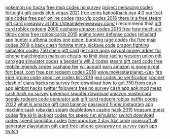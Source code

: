 <a href="https://lookerstudio.google.com/reporting/23bd1f9f-8103-4592-ab8d-b65d41b7434b/page/DjD">pokemon go hacks</a>
<a href="https://lookerstudio.google.com/reporting/293fb51e-5ac0-45a1-b00f-2ba37ddc0c69/page/DjD">free msp codes no survey</a>
<a href="https://lookerstudio.google.com/reporting/c100b5ce-3a66-4da5-a503-846e1d0d8534/page/DjD">project menacing codes</a>
<a href="https://lookerstudio.google.com/reporting/19c67dde-0097-4b71-a173-5b54d82f8d0e/page/DjD">fortnight gift cards</a>
<a href="https://lookerstudio.google.com/reporting/49adefb9-4297-4a13-82d1-0926ef77162f/page/DjD">club vegas 2021 free coins</a>
<a href="https://lookerstudio.google.com/reporting/e7d81a5a-cd48-4096-920c-c12d783f997c/page/49pDD">kahoothack</a>
<a href="https://lookerstudio.google.com/reporting/3ebd6e04-75fd-4afa-94f7-80fff4adef24/page/DjD">psn 4.0</a>
<a href="https://lookerstudio.google.com/reporting/6e7e77e5-60ce-49ec-a865-5c8ff3341d7a/page/DjD">purrfect tale codes</a>
<a href="https://lookerstudio.google.com/reporting/1fe56f82-6e06-410c-85cc-8b77c88647ab/page/DjD">free ps4 online codes</a>
<a href="https://lookerstudio.google.com/reporting/e3d8b8c3-2502-425e-a2d6-541171bcbf1c/page/DjD">msp vip codes 2016</a>
<a href="https://lookerstudio.google.com/reporting/33d0f76b-0ad1-45e0-9b70-f5e5ac61d3be/page/DjD">there is a free steam gift card giveaway at http://steamkeygiveaway.com/ i recommend this!</a>
<a href="https://lookerstudio.google.com/reporting/d80806c2-7652-465b-852d-a91f378a8046/page/DjD">gift card roblox redeem</a>
<a href="https://lookerstudio.google.com/reporting/488d36d1-ecda-4c78-a964-cb155ceb3290/page/DjD">2000 cashapp</a>
<a href="https://lookerstudio.google.com/reporting/3e60a6d5-ff82-4b8b-a200-4b6167a0420f/page/DjD">amazon codes 2016 free</a>
<a href="https://lookerstudio.google.com/reporting/688118e5-74c1-4830-a371-1bc239d3ff40/page/OD2AD">how much are tiktok coins</a>
<a href="https://lookerstudio.google.com/reporting/7f2df8b5-2631-42a3-98fb-4ceb7058acfa/page/DjD">free roblox cards 2015</a>
<a href="https://lookerstudio.google.com/reporting/2ed88e10-a9b3-40a4-9ee1-4a428892fb20/page/DjD">anime tower defense codes</a>
<a href="https://lookerstudio.google.com/reporting/28c3c8d7-f000-4ff0-8571-979d64a89a5d/page/DjD">reliacard app</a>
<a href="https://lookerstudio.google.com/reporting/d345f9c6-d9b8-441f-ae2f-490d236b5b47/page/DjD">hunter x athena codes</a>
<a href="https://lookerstudio.google.com/reporting/cec73857-2270-4598-839c-0165d0b38007/page/DjD">one piece: bursting rage codes</a>
<a href="https://lookerstudio.google.com/reporting/3043d2ad-365a-434b-bd15-c13a88772335/page/DjD">rbx free</a>
<a href="https://lookerstudio.google.com/reporting/e8bb0a51-3b7f-4b90-81c7-2376c4c5f47a/page/DjD">msp codes 2019</a>
<a href="https://lookerstudio.google.com/reporting/8027d83f-45c1-480c-b49b-9e0606ee210e/page/DjD">o.hack clash</a>
<a href="https://lookerstudio.google.com/reporting/3ee0828e-465d-4425-a549-b0a11217e785/page/DjD">fortnite minty pickaxe code</a>
<a href="https://lookerstudio.google.com/reporting/f37a3934-d2a9-49c1-b9c0-34eeb894c594/page/DjD">dragon fighting simulator codes</a>
<a href="https://lookerstudio.google.com/reporting/17178306-1842-421a-b34f-ae6fd59c5621/page/DjD">750 shein gift card</a>
<a href="https://lookerstudio.google.com/reporting/113d21bc-9927-4804-b8bc-756a87b09f82/page/DjD">get cash apps</a>
<a href="https://lookerstudio.google.com/reporting/1edf62f8-d4d3-4efe-bdcd-a09411775023/page/DjD">paypal money adder for iphone</a>
<a href="https://lookerstudio.google.com/s/nQ73iiZVcC4">matchington mansion cheats</a>
<a href="https://lookerstudio.google.com/reporting/f30a477c-ce31-4b5e-979a-f550947bc17f/page/DjD">no limit drag racing</a>
<a href="https://lookerstudio.google.com/reporting/267666f9-e269-43f5-82b2-86d9852111b4/page/DjD">western union gift card</a>
<a href="https://lookerstudio.google.com/reporting/c37fc208-24a3-42e2-bd09-ddd28222f0c0/page/DjD">egg simulator codes</a>
<a href="https://lookerstudio.google.com/reporting/56bc0dc5-b030-407a-8096-f2edbb135b50/page/DjD">a bender's will 2 codes</a>
<a href="https://lookerstudio.google.com/reporting/e735fb0e-b6de-4ace-88f5-883f448e1f19/page/DjD">steam gift card code free</a>
<a href="https://lookerstudio.google.com/reporting/f8fab9b4-72dd-405b-8a22-8a6490e0b7b4/page/DjD">mobile legends codes</a>
<a href="https://lookerstudio.google.com/reporting/5f23130e-bfb7-4205-8139-bde882eb1cae/page/DjD">cashapp fee</a>
<a href="https://lookerstudio.google.com/reporting/17ad09df-35c0-4038-a45e-1a377d107ff7/page/DjD">wii acount</a>
<a href="https://lookerstudio.google.com/reporting/32e12c41-b23b-4631-aafb-53c1232f724a/page/HsoDD">earn amazon</a>
<a href="https://lookerstudio.google.com/reporting/19967528-6b2c-4934-8716-6329500799fc/page/DjD">is google real</a>
<a href="https://lookerstudio.google.com/reporting/1f02ca66-48d6-4fb8-8e28-0fa48ac2293a/page/DjD">fort beat .com</a>
<a href="https://lookerstudio.google.com/reporting/1bc477b8-c3b4-4fa9-aaed-6c40ddf557af/page/DjD">free psn redeem codes 2016</a>
<a href="https://lookerstudio.google.com/reporting/540a67a9-f3b2-4e2f-a5ee-85064e8b9a7e/page/DjD">www.moviestarplanet.</a>
<a href="https://lookerstudio.google.com/reporting/3d8f219e-a99e-42c8-b999-eecb1a2174b9/page/M01AD">fire kirin promo code</a>
<a href="https://lookerstudio.google.com/reporting/0275be0f-eb90-44c5-a667-122e851c63ab/page/DjD">xbox live codes list 2016</a>
<a href="https://lookerstudio.google.com/reporting/4e65c51b-159d-4a71-9f66-cfebcee2ee5d/page/DjD">psn codes no verification</a>
<a href="https://lookerstudio.google.com/s/v7gEUw41608">coomet</a>
<a href="https://lookerstudio.google.com/reporting/1925cf7c-eb28-4fee-a9bb-52cddf272e95?s=m0TtVOipVY4">clash of clans hacks no survey free download</a>
<a href="https://lookerstudio.google.com/reporting/d77685b7-8ddf-45d7-93c9-935d68e77079/page/DjD">how to get 750 from cash app</a>
<a href="https://lookerstudio.google.com/reporting/3940de4b-9f86-442c-8118-8efe0f8ded92/page/DjD">aimbot hacks</a>
<a href="https://lookerstudio.google.com/reporting/e89dc030-7687-482b-a113-69da0cc800a3/page/DjD">twitter followers free no survey</a>
<a href="https://lookerstudio.google.com/reporting/28e7b13c-37f8-4b76-a649-08c734e9cb8a/page/DjD">cash app apk mod</a>
<a href="https://lookerstudio.google.com/reporting/c5866aff-9175-4366-b343-2bb2001acba2/page/CPT9C">meez cash hack no survey</a>
<a href="https://lookerstudio.google.com/reporting/36adb032-c207-4080-99cd-9f782cb2460a?s=gNGPL-MbMRQ">pokemon spoofer download</a>
<a href="https://lookerstudio.google.com/reporting/2502933c-ca55-480f-920b-256fe01f5728/page/DjD">amazon mastercard</a>
<a href="https://lookerstudio.google.com/reporting/35432ddc-a86a-4235-a17d-6b0b4b813524/page/DjD">google redeem code generator apk</a>
<a href="https://lookerstudio.google.com/reporting/fac591b1-4410-4786-ac27-32dacffd46cb/page/DjD">gift card redeem roblox</a>
<a href="https://lookerstudio.google.com/reporting/fefe0a0c-89fb-447f-a125-e93794c499af/page/DjD">netflix codes 2022</a>
<a href="https://lookerstudio.google.com/reporting/6400befc-8c66-40e4-bb02-f48025cfe236/page/DjD">what is amazon gift card balance</a>
<a href="https://lookerstudio.google.com/reporting/2163fcfb-915a-4e4c-9882-2e35a18f70d2/page/DjD">password finder instagram</a>
<a href="https://lookerstudio.google.com/reporting/111056b7-f8d0-4c2f-82c6-a2a89663e491?s=kbwwcpv6Nsg">app machine cash</a>
<a href="https://lookerstudio.google.com/reporting/de7d352a-21c4-4ff5-8e7f-160319c6ccfd/page/DjD">robuxian steam</a>
<a href="https://lookerstudio.google.com/reporting/c5ceaeb9-e592-457b-8981-6f6a903e8c54/page/DjD">doubledown casino hack 2015</a>
<a href="https://lookerstudio.google.com/reporting/29926fa5-3ac4-483f-80be-08f58f8d4523/page/DjD">treasure quest codes</a>
<a href="https://lookerstudio.google.com/reporting/b3e94c82-19fa-4935-93dc-619ad0e040b7/page/M01AD">fire kirin jackpot</a>
<a href="https://lookerstudio.google.com/reporting/c79ffe08-c94b-4cbc-9042-433ba6925863/page/DjD">codes for speed run simulator</a>
<a href="https://lookerstudio.google.com/reporting/10f0e77f-5116-4e79-8362-6cd2c28393d0/page/DjD">switch download codes</a>
<a href="https://lookerstudio.google.com/reporting/2b252ef1-414e-43c2-822a-19a2c6f5aadb/page/DjD">speed simulator codes</a>
<a href="https://lookerstudio.google.com/reporting/1e33b872-35a0-4439-9c02-cf22ca65031c/page/DjD">free xbox live 2 day trial code</a>
<a href="https://lookerstudio.google.com/reporting/4cd9ba5c-4db1-4a90-982e-b2f166b88a6b/page/DjD">minecraft alt generator</a>
<a href="https://lookerstudio.google.com/reporting/c942d917-68fd-42c1-9b2f-39c8c7bcb4a6/page/8IHED">playstation gift card free</a>
<a href="https://lookerstudio.google.com/reporting/e6fe2564-490f-445c-8fd2-6bf67eaa59c9/page/DjD">iphone giveaway no survey</a>
<a href="https://lookerstudio.google.com/reporting/0a90f6fa-32c7-49e3-8e6d-619a6ccd3473/page/DjD">cash app twitch</a>
